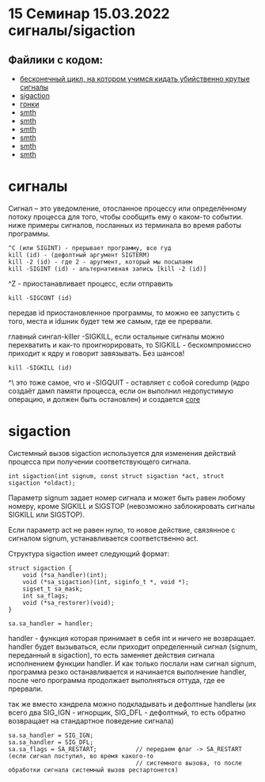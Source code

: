 # 15 Семинар 15.03.2022 сигналы/sigaction

## Файлики с кодом:

* [бесконечный цикл, на котором учимся кидать убийственно крутые сигналы](yess.c)
* [sigaction](sigaction.c)
* [гонки](signal_race.c)
* [smth](alarm.c)
* [smth](atomic.c)
* [smth](block_sigint.c)
* [smth](sigalarm_full.c)
* [smth](sigaralm_full_2.c)
* [smth](dsignal_child.c)



#  сигналы

Сигнал – это уведомление, отосланное процессу или определённому потоку процесса для того, чтобы сообщить ему о каком-то событии.
ниже примеры сигналов, посланных из терминала во время работы программы. 

```
^C (или SIGINT) - прерывает программу, все гуд
kill (id) - (дефолтный аргумент SIGTERM)
kill -2 (id) - где 2 - аругмент, который мы посылаем
kill -SIGINT (id) - альтернативная запись [kill -2 (id)]
```


^Z  -  приостанавливает процесс, если отправить 
```
kill -SIGCONT (id) 
```
передав id приостановленное программы, то можно ее запустить с того, места и idшник будет тем же самым, где ее прервали.

главный сингал-killer -SIGKILL, если остальные сигналы можно перехватить и как-то проигнорировать, то SIGKILL - бескомпромиссно приходит к ядру и говорит завязывать. Без шансов!
```
kill -SIGKILL (id) 
```

^\ это тоже самое, что и -SIGQUIT - оставляет с собой coredump (ядро создаёт дамп памяти процесса, если он выполнил недопустимую операцию, и должен быть остановлен) и создается [core](core)


#  sigaction

Системный вызов sigaction используется для изменения действий процесса при получении соответствующего сигнала.

```
int sigaction(int signum, const struct sigaction *act, struct sigaction *oldact);

```
Параметр signum задает номер сигнала и может быть равен любому номеру, кроме SIGKILL и SIGSTOP (невозможно заблокировать сигналы SIGKILL или SIGSTOP).

Если параметр act не равен нулю, то новое действие, связянное с сигналом signum, устанавливается соответственно act.

Структура sigaction имеет следующий формат:
```
struct sigaction {
    void (*sa_handler)(int);
    void (*sa_sigaction)(int, siginfo_t *, void *);
    sigset_t sa_mask;
    int sa_flags;
    void (*sa_restorer)(void);
}
```

```
sa.sa_handler = handler;
```
handler - функция которая принимает в себя int и ничего не возвращает. handler будет вызываться, если приходит определенный сигнал (signum, переданный в sigaction), то есть заменяет действия сигнала исполнением функции handler. И как только послали нам сигнал signum, программа резко останавливается и начинается выполнение handler, после чего программа продолжает выполняться оттуда, где ее прервали.

так же вместо хэндрела можно подкладывать и дефолтные handlerы (их всего два SIG_IGN - игнорщик, SIG_DFL - дефолтный, то есть обратно возвращает на стандартное поведение сигнала)

```
sa.sa_handler = SIG_IGN;
sa.sa_handler = SIG_DFL;
sa.sa_flags = SA_RESTART;           // передаем флаг -> SA_RESTART (если сигнал поступил, во время какого-то 
                                    // системного вызова, то после обработки сигнала системный вызов рестартонется)
```










